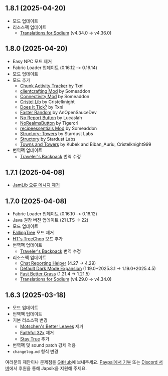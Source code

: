 ## 1.8.1 (2025-04-20)

- 모드 업데이트
- 리소스팩 업데이트
  - [Translations for Sodium](https://modrinth.com/resourcepack/translations-for-sodium) (v4.34.0 -> v4.36.0)

## 1.8.0 (2025-04-20)

- Easy NPC 모드 제거
- Fabric Loader 업데이트 (0.16.12 -> 0.16.14)
- 모드 업데이트
- 모드 추가
  - [Chunk Activity Tracker](https://modrinth.com/mod/BNuR43mM) by Txni
  - [clientcrafting Mod](https://www.curseforge.com/projects/888790) by Someaddon
  - [Connectivity Mod](https://www.curseforge.com/projects/470193) by Someaddon
  - [Cristel Lib](https://modrinth.com/mod/cl223EMc) by Cristelknight
  - [Does It Tick?](https://modrinth.com/mod/vmg6jaPW) by Txni
  - [Faster Random](https://modrinth.com/mod/RfFxanNh) by AnOpenSauceDev
  - [No Report Button](https://modrinth.com/mod/9WJeSpTH) by Lucaslah
  - [NoRealmsButton](https://modrinth.com/mod/AMMUyCdF) by Tigercrl
  - [recipeessentials Mod](https://www.curseforge.com/projects/907856) by Someaddon
  - [Structory: Towers](https://modrinth.com/mod/j3FONRYr) by Stardust Labs
  - [Structory](https://modrinth.com/mod/aKCwCJlY) by Stardust Labs
  - [Towns and Towers](https://modrinth.com/mod/DjLobEOy) by Kubek and Biban\_Auriu, Cristelknight999
- 번역팩 업데이트
  - [Traveler's Backpack](https://modrinth.com/mod/travelersbackpack) 번역 수정

## 1.7.1 (2025-04-08)

- [JamLib 오류 메시지 제거](https://modrinth.com/mod/jamlib)

## 1.7.0 (2025-04-08)

- Fabric Loader 업데이트 (0.16.10 -> 0.16.12)
- Java 권장 버전 업데이트 (21 LTS -> 22)
- 모드 업데이트
- [FallingTree](https://modrinth.com/mod/fallingtree) 모드 제거
- [HT's TreeChop](https://modrinth.com/mod/treechop) 모드 추가
- 번역팩 업데이트
  - [Traveler's Backpack](https://modrinth.com/mod/travelersbackpack) 번역 수정
- 리소스팩 업데이트
  - [Chat Reporting Helper](https://modrinth.com/resourcepack/chat-reporting-helper) (4.27 -> 4.29)
  - [Default Dark Mode Expansion](https://modrinth.com/resourcepack/default-dark-mode-expansion) (1.19.0+2025.3.1 -> 1.19.0+2025.4.5)
  - [Fast Better Grass](https://modrinth.com/resourcepack/fast-better-grass) (1.21.4 -> 1.21.5)
  - [Translations for Sodium](https://modrinth.com/resourcepack/translations-for-sodium) (v4.29.0 -> v4.34.0)

## 1.6.3 (2025-03-18)

- 모드 업데이트
- 번역팩 업데이트
- 기본 리소스팩 변경
  - [Motschen's Better Leaves](https://modrinth.com/resourcepack/better-leaves) 제거
  - [Faithful 32x](https://modrinth.com/resourcepack/faithful-32x) 제거
  - [Stay True](https://www.curseforge.com/minecraft/texture-packs/stay-true) 추가
- 번역팩 및 sound patch 강제 적용
- `changelog.md` 형식 변경

여러분의 제안이나 문제점을 [GitHub](https://github.com/Japsik-Server/Chosik-Client/issues/new)에 보내주세요. [Paypal에서 기부](https://paypal.me/thecats1105) 또는 [Discord 서버](https://discord.japsik.com)에서 후원을 통해 Japsik을 지원해 주세요.